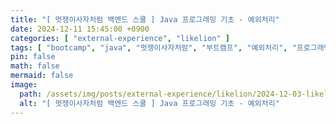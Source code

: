 ```yaml
---
title: "[ 멋쟁이사자처럼 백엔드 스쿨 ] Java 프로그래밍 기초 - 예외처리"
date: 2024-12-11 15:45:00 +0900
categories: [ "external-experience", "likelion" ]
tags: [ "bootcamp", "java", "멋쟁이사자처럼", "부트캠프", "예외처리", "프로그래밍" ]
pin: false
math: false
mermaid: false
image:
  path: /assets/img/posts/external-experience/likelion/2024-12-03-likelion-basic-java/2024120301.gif
  alt: "[ 멋쟁이사자처럼 백엔드 스쿨 ] Java 프로그래밍 기초 - 예외처리"
---
```

